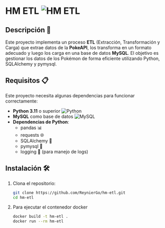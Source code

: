 # HM ETL ![HM ETL](https://img.shields.io/badge/version-1.0.0-blue.svg)

## Descripción 📜

Este proyecto implementa un proceso **ETL** (Extracción, Transformación y Carga) que extrae datos de la **PokeAPI**, los transforma en un formato adecuado y luego los carga en una base de datos **MySQL**. El objetivo es gestionar los datos de los Pokémon de forma eficiente utilizando Python, SQLAlchemy y pymysql.

## Requisitos 📋

Este proyecto necesita algunas dependencias para funcionar correctamente:

- **Python 3.11** o superior ![Python](https://img.shields.io/badge/python-3.11-blue.svg)
- **MySQL** como base de datos ![MySQL](https://img.shields.io/badge/MySQL-8.0-blue.svg)
- **Dependencias de Python**:
  - pandas 📊
  - requests 🌐
  - SQLAlchemy 🔗
  - pymysql 🐬
  - logging 📜 (para manejo de logs)


## Instalación 🛠️

1. Clona el repositorio:

   ```bash
   git clone https://github.com/ReynierGo/hm-etl.git
   cd hm-etl

2. Para ejecutar el contenedor docker

   ```bash
   docker build -t hm-etl .
   docker run --rm hm-etl
